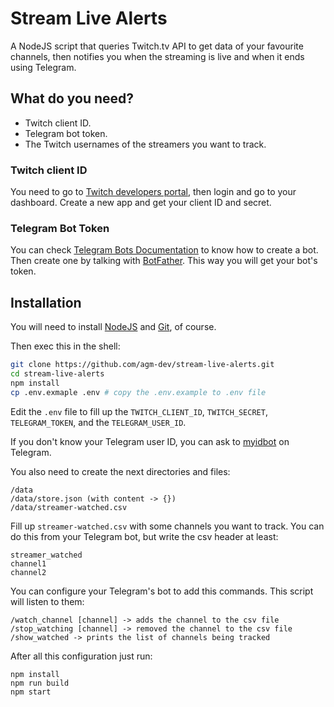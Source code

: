 # Stream Live Alerts

A NodeJS script that queries Twitch.tv API to get data of your favourite channels, then notifies you when the streaming is live and when it ends using Telegram.

## What do you need?

- Twitch client ID.
- Telegram bot token.
- The Twitch usernames of the streamers you want to track.

### Twitch client ID

You need to go to [Twitch developers portal](https://dev.twitch.tv/), then login and go to your dashboard. Create a new app and get your client ID and secret.

### Telegram Bot Token

You can check [Telegram Bots Documentation](https://core.telegram.org/bots) to know how to create a bot. Then create one by talking with [BotFather](https://telegram.me/botfather). This way you will get your bot's token.

## Installation

You will need to install [NodeJS](https://nodejs.org/es/) and [Git](https://git-scm.com/), of course.

Then exec this in the shell:

```sh
git clone https://github.com/agm-dev/stream-live-alerts.git
cd stream-live-alerts
npm install
cp .env.exmaple .env # copy the .env.example to .env file
```

Edit the `.env` file to fill up the `TWITCH_CLIENT_ID`, `TWITCH_SECRET`, `TELEGRAM_TOKEN`, and the `TELEGRAM_USER_ID`.

If you don't know your Telegram user ID, you can ask to [myidbot](https://telegram.me/myidbot) on Telegram.

You also need to create the next directories and files:
```
/data
/data/store.json (with content -> {})
/data/streamer-watched.csv
```

Fill up `streamer-watched.csv` with some channels you want to track. You can do this from your Telegram bot, but write the csv header at least:

```
streamer_watched
channel1
channel2
```

You can configure your Telegram's bot to add this commands. This script will listen to them:
```
/watch_channel [channel] -> adds the channel to the csv file
/stop_watching [channel] -> removed the channel to the csv file
/show_watched -> prints the list of channels being tracked
```

After all this configuration just run:

```
npm install
npm run build
npm start
```

